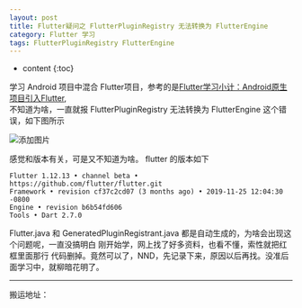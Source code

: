 ```yaml
---
layout: post
title: Flutter疑问之 FlutterPluginRegistry 无法转换为 FlutterEngine
category: Flutter 学习
tags: FlutterPluginRegistry FlutterEngine
---
```

* content
{:toc}

学习 Android 项目中混合 Flutter项目，参考的是[Flutter学习小计：Android原生项目引入Flutter](https://www.jianshu.com/p/7b6522e3e8f1),  
不知道为啥，一直就报  FlutterPluginRegistry 无法转换为 FlutterEngine 这个错误，如下图所示



![添加图片](../../../../images/flutter_quesioint_one.jpg)

感觉和版本有关，可是又不知道为啥。
flutter 的版本如下
```
Flutter 1.12.13 • channel beta • https://github.com/flutter/flutter.git
Framework • revision cf37c2cd07 (3 months ago) • 2019-11-25 12:04:30 -0800
Engine • revision b6b54fd606
Tools • Dart 2.7.0

```
Flutter.java 和 GeneratedPluginRegistrant.java 都是自动生成的，为啥会出现这个问题呢，一直没搞明白
刚开始学，网上找了好多资料，也看不懂，索性就把红框里面那行 代码删掉。竟然可以了，NND，先记录下来，原因以后再找。没准后面学习中，就柳暗花明了。


---
搬运地址：
